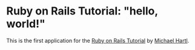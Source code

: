 # Ruby on Rails Tutorial: "hello, world!"
This is the first application for the [Ruby on Rails Tutorial](http://www.railstutorial.org/)
by [Michael Hartl](http://www.michaelhartl.com).


